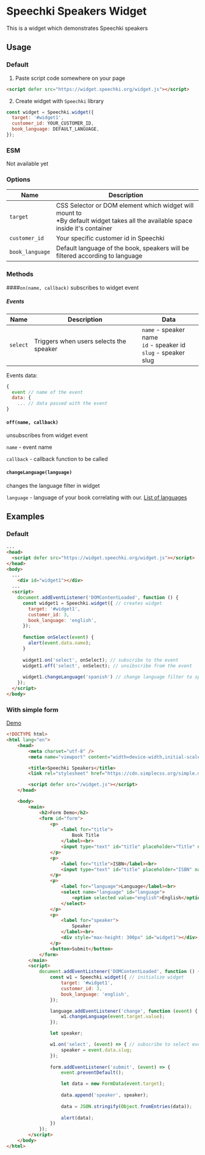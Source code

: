 # Speechki Speakers Widget

This is a widget which demonstrates Speechki speakers

## Usage

### Default

1. Paste script code somewhere on your page 
```html
<script defer src="https://widget.speechki.org/widget.js"></script>
```

2. Create widget with `Speechki` library
```javascript
const widget = Speechki.widget({
  target: '#widget1',
  customer_id: YOUR_CUSTOMER_ID,
  book_language: DEFAULT_LANGUAGE,
});
```

### ESM
Not available yet


### Options

| Name        | Description | 
| ----------- | ----------- | 
| `target`     | CSS Selector or DOM element which widget will mount to <br> *By default widget takes all the available space inside it's container    | 
| `customer_id`   | Your specific customer id in Speechki         |
| `book_language` | Default language of the book, speakers will be filtered according to language |

### Methods

####`on(name, callback)` 
subscribes to widget event

##### Events
| Name        | Description | Data  |
| ----------- | ----------- | ----- |
| `select`    | Triggers when users selects the speaker    |  `name` - speaker name <br> `id` - speaker id <br> `slug` - speaker slug |

Events data:
```javascript
{
  event // name of the event
  data: {
    ... // data passed with the event
}
```


#### `off(name, callback)`

unsubscribes from widget event

`name` - event name

`callback` - callback function to be called

#### `changeLanguage(language)` 

changes the language filter in widget

`language` - language of your book correlating with our. [List of languages]()



## Examples

### Default

```html
...
<head>
  <script defer src="https://widget.speechki.org/widget.js"></script>
</head>
<body>
  ...
    <div id="widget1"></div>
  ...
  <script>
    document.addEventListener('DOMContentLoaded', function () {
      const widget1 = Speechki.widget({ // creates widget
        target: '#widget1',
        customer_id: 3,
        book_language: 'english',
      });
    
      function onSelect(event) {
        alert(event.data.name);
      }
    
      widget1.on('select', onSelect); // subscribe to the event    
      widget1.off('select', onSelect); // unsibscribe from the event
    
      widget1.changeLanguage('spanish') // change language filter to spanish
    });    
  </script>
</body>
```

### With simple form 
<a href="https://widget.speechki.org/demo.html" target="_blank">Demo</a>


```html
<!DOCTYPE html>
<html lang="en">
    <head>
        <meta charset="utf-8" />
        <meta name="viewport" content="width=device-width,initial-scale=1" />

        <title>Speechki Speakers</title>
        <link rel="stylesheet" href="https://cdn.simplecss.org/simple.min.css" />

        <script defer src="/widget.js"></script>
    </head>

    <body>
        <main>
            <h2>Form Demo</h2>
            <form id="form">
                <p>
                    <label for="title">
                        Book Title
                    </label><br>
                    <input type="text" id="title" placeholder="Title" name="title" />
                </p>
                <p>
                    <label for="title">ISBN</label><br>
                    <input type="text" id="title" placeholder="ISBN" name="ISBN" />
                </p>
                <p>
                    <label for="language">Language</label><br>
                    <select name="language" id="language">
                        <option selected value="english">English</option>
                    </select>
                </p>
                <p>
                    <label for="speaker">
                        Speaker
                    </label><br>
                    <div style="max-height: 300px" id="widget1"></div>
                </p>
                <button>Submit</button>
            </form>
        </main>
        <script>
            document.addEventListener('DOMContentLoaded', function () {
                const w1 = Speechki.widget({ // initialize widget
                    target: '#widget1',
                    customer_id: 3,
                    book_language: 'english',
                });

                language.addEventListener('change', function (event) { //change language
                    w1.changeLanguage(event.target.value);
                });

                let speaker;

                w1.on('select', (event) => { // subscribe to select event
                    speaker = event.data.slug;
                });
                
                form.addEventListener('submit', (event) => {
                    event.preventDefault();

                    let data = new FormData(event.target);
                    
                    data.append('speaker', speaker);
                    
                    data = JSON.stringify(Object.fromEntries(data));
                    
                    alert(data);
                })
            });
        </script>
    </body>
</html>

```


